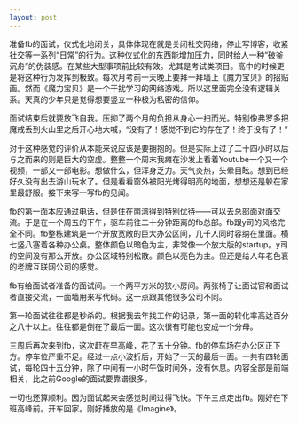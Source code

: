```yaml
---
layout: post
---
```


准备fb的面试，仪式化地闭关，具体体现在就是关闭社交网络，停止写博客，收紧社交等一系列“日常”的行为。这种仪式化的东西能增加压力，同时给人一种“破釜沉舟”的伪装感。在某些大型事项前比较有效。尤其是考试类项目。高中的时候更是将这种行为发挥到极致。每次月考前一天晚上要拜一拜墙上《魔力宝贝》的招贴画。然而《魔力宝贝》是一个干扰学习的网络游戏。所以这里面完全没有逻辑关系。天真的少年只是觉得想要竖立一种极为私密的信仰。

面试结束后就要放飞自我。压抑了两个月的负担从身心一扫而光。特别像弗罗多把魔戒丢到火山里之后开心地大喊，“没有了！感觉不到它的存在了！终于没有了！”

对于这种感觉的评价从本能来说应该是要拥抱的。但是实际上过了二十四小时以后与之而来的则是巨大的空虚。整整一个周末我瘫在沙发上看着Youtube一个又一个视频，一部又一部电影。想做什么，但浑身乏力。天气炎热，头晕目眩。想到已经好久没有出去游山玩水了。但是看看窗外被阳光烤得明亮的地面，想想还是躲在家里最舒服。接下来写一写fb的见闻。

fb的第一面本应通过电话，但是住在南湾得到特别优待——可以去总部面对面交流。于是在一个周五的下午，驱车前往二十分钟距离的fb总部。fb跟y司的风格完全不同。fb整栋建筑是一个开放宽敞的巨大办公区间，几千人同时容纳在里面。横七竖八塞着各种办公桌。整体颜色以暗色为主，非常像一个放大版的startup。y司的空间没有那么开放。办公区域特别松散。颜色以亮色为主。但还是给人年老色衰的老牌互联网公司的感觉。

fb有给面试者准备的面试间。一个两平方米的狭小房间。两张椅子让面试官和面试者直接交流，一面墙用来写代码。这一点跟其他很多公司不同。

第一轮面试往往都是秒杀的。根据我去年找工作的记录，第一面的转化率高达百分之八十以上。往往都是倒在了最后一面。这次很有可能也变成一个分母。

三周后再次来到fb，这次赶在早高峰，花了五十分钟。fb的停车场在办公区正下方。停车位严重不足。经过一点小波折后，开始了一天的最后一面。一共有四轮面试，每轮四十五分钟，除了中间有一小时午饭时间外，没有休息。内容全部是前端相关，比之前Google的面试要靠谱很多。

一切也还算顺利。因为面试起来会感觉时间过得飞快。下午三点走出fb。刚好在下班高峰前。开车回家。刚好播放的是《Imagine》。